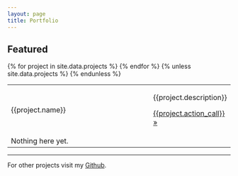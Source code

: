 ```yaml
---
layout: page
title: Portfolio
---
```

## Featured

<table>
  {% for project in site.data.projects %}
  <tr>
    <td style="width: 150px">{{project.name}}</td>
    <td style="width:300px"><a class="fancybox" rel="group" href="{{project.image_url}}"><img src="{{project.image_url}}" alt="" /></a></td>
    <td>
      <p>
        {{project.description}}
      </p>
      <p><a href="{{project.url}}" target="_blank">{{project.action_call}} &raquo;</a></p>
    </td>
  </tr>
  {% endfor %}
  {% unless site.data.projects %}
  <tr>
    <td>Nothing here yet.</td>
  </tr>
  {% endunless %}
</table>

----

For other projects visit my [Github]({{site.github_url}}).
